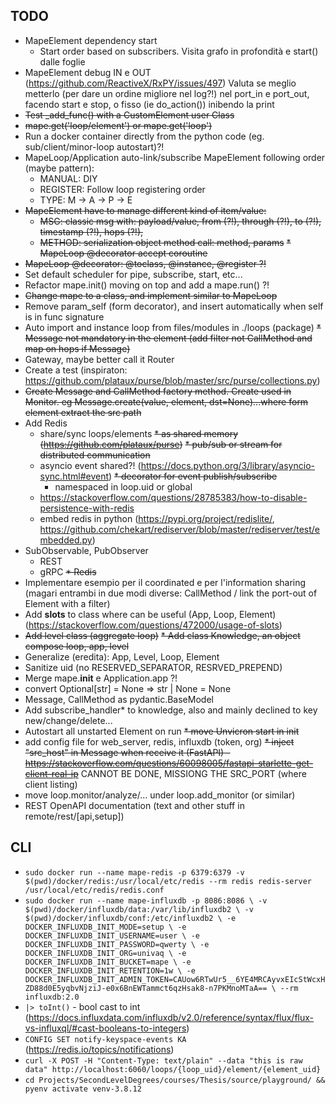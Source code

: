 ## TODO
* MapeElement dependency start
  * Start order based on subscribers.
    Visita grafo in profondità e start() dalle foglie
* MapeElement debug IN e OUT (https://github.com/ReactiveX/RxPY/issues/497)
  Valuta se meglio metterlo (per dare un ordine migliore nel log?!) nel port_in e port_out, facendo start e stop, o fisso (ie do_action()) inibendo la print
* ~~Test _add_func() with a CustomElement user Class~~
* ~~mape.get('loop/element') or mape.get('loop')~~
* Run a docker container directly from the python code (eg. sub/client/minor-loop autostart)?!
* MapeLoop/Application auto-link/subscribe MapeElement following order (maybe pattern):
  * MANUAL: DIY
  * REGISTER: Follow loop registering order
  * TYPE: M -> A -> P -> E
* ~~MapeElement have to manage different kind of item/value:~~
  * ~~MSG: classic msg with: payload/value, from (?!), through (?!), to (?!), timestamp (?!), hops (?!),~~ 
  * ~~METHOD: serialization object method call: method, params~~
~~* MapeLoop @decorator accept coroutine~~
* ~~MapeLoop @decorator: @toclass, @instance, @register ?!~~
* Set default scheduler for pipe, subscribe, start, etc...
* Refactor mape.init() moving on top and add a mape.run() ?!
* ~~Change mape to a class, and implement similar to MapeLoop~~
* Remove param_self (form decorator), and insert automatically when self is in func signature
* Auto import and instance loop from files/modules in ./loops (package)
~~* Message not mandatory in the element (add filter not CallMethod and map on hops if Message)~~
* Gateway, maybe better call it Router
* Create a test (inspiraton: https://github.com/plataux/purse/blob/master/src/purse/collections.py)
* ~~Create Message and CallMethod factory method. Create used in Monitor. eg Message.create(value, element, dst=None)...where form element extract the src path~~
* Add Redis
  * share/sync loops/elements 
  ~~* as shared memory (https://github.com/plataux/purse)~~
  ~~* pub/sub or stream for distributed communication~~
  * asyncio event shared?! (https://docs.python.org/3/library/asyncio-sync.html#event)
  ~~* decorator for event publish/subscribe~~ 
    * namespaced in loop.uid or global
  * https://stackoverflow.com/questions/28785383/how-to-disable-persistence-with-redis
  * embed redis in python (https://pypi.org/project/redislite/, https://github.com/chekart/rediserver/blob/master/rediserver/test/embedded.py)
* SubObservable, PubObserver
  * REST 
  * gRPC
  ~~* Redis~~
* Implementare esempio per il coordinated e per l'information sharing (magari entrambi in due modi diverse: CallMethod / link the port-out of Element with a filter)
* Add __slots__ to class where can be useful (App, Loop, Element) (https://stackoverflow.com/questions/472000/usage-of-slots)
* ~~Add level class (aggregate loop)~~
~~* Add class Knowledge, an object compose loop, app, level~~
* Generalize (eredita): App, Level, Loop, Element
* Sanitize uid (no RESERVED_SEPARATOR, RESRVED_PREPEND)
* Merge mape.__init__ e Application.app ?!
* convert  Optional[str] = None => str | None = None
* Message, CallMethod as pydantic.BaseModel
* Add subscribe_handler* to knowledge, also and mainly declined to key new/change/delete...
* Autostart all unstarted Element on run
~~* move Unvicron start in init~~
* add config file for web_server, redis, influxdb (token, org)
~~* inject "src_host" in Message when receive it (FastAPI) - https://stackoverflow.com/questions/60098005/fastapi-starlette-get-client-real-ip~~ CANNOT BE DONE, MISSIONG THE SRC_PORT (where client listing)
* move loop.monitor/analyze/... under loop.add_monitor (or similar)
* REST OpenAPI documentation (text and other stuff in remote/rest/[api,setup])

## CLI
* `sudo docker run --name mape-redis -p 6379:6379 -v $(pwd)/docker/redis:/usr/local/etc/redis --rm redis redis-server /usr/local/etc/redis/redis.conf`
* `sudo docker run --name mape-influxdb -p 8086:8086 \
-v $(pwd)/docker/influxdb/data:/var/lib/influxdb2 \
-v $(pwd)/docker/influxdb/conf:/etc/influxdb2 \
-e DOCKER_INFLUXDB_INIT_MODE=setup \
-e DOCKER_INFLUXDB_INIT_USERNAME=user \
-e DOCKER_INFLUXDB_INIT_PASSWORD=qwerty \
-e DOCKER_INFLUXDB_INIT_ORG=univaq \
-e DOCKER_INFLUXDB_INIT_BUCKET=mape \
-e DOCKER_INFLUXDB_INIT_RETENTION=1w \
-e DOCKER_INFLUXDB_INIT_ADMIN_TOKEN=CAUow6RTwUr5__6YE4MRCAyvxEIcStWcxHZD88d0E5yqbvNjziJ-e0x6BnEWTammct6qzHsak8-n7PKMnoMTaA== \
--rm influxdb:2.0`
* `|> toInt()` - bool cast to int (https://docs.influxdata.com/influxdb/v2.0/reference/syntax/flux/flux-vs-influxql/#cast-booleans-to-integers)
* `CONFIG SET notify-keyspace-events KA` (https://redis.io/topics/notifications)
* `curl -X POST -H "Content-Type: text/plain" --data "this is raw data" http://localhost:6060/loops/{loop_uid}/element/{element_uid}`
* `cd Projects/SecondLevelDegrees/courses/Thesis/source/playground/ && pyenv activate venv-3.8.12`

